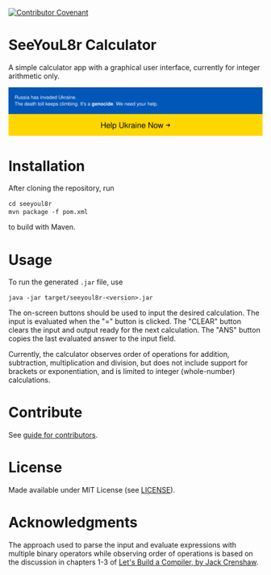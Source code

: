 [![Contributor Covenant](https://img.shields.io/badge/Contributor%20Covenant-2.1-4baaaa.svg)](CODE_OF_CONDUCT.md)

# SeeYouL8r Calculator

A simple calculator app with a graphical user interface, currently for integer arithmetic only.

[![Stand With Ukraine](https://raw.githubusercontent.com/vshymanskyy/StandWithUkraine/main/banner2-direct.svg)](https://stand-with-ukraine.pp.ua)

# Installation

After cloning the repository, run
```
cd seeyoul8r
mvn package -f pom.xml
```
to build with Maven.

# Usage

To run the generated `.jar` file, use
```
java -jar target/seeyoul8r-<version>.jar
```
The on-screen buttons should be used to input the desired calculation. The input is evaluated when the "=" button is clicked. The "CLEAR" button clears the input and output ready for the next calculation. The "ANS" button copies the last evaluated answer to the input field.

Currently, the calculator observes order of operations for addition, subtraction, multiplication and division, but does not include support for brackets or exponentiation, and is limited to integer (whole-number) calculations.


# Contribute

See [guide for contributors](CONTRIBUTING).

# License

Made available under MIT License (see [LICENSE](LICENSE)).

# Acknowledgments

The approach used to parse the input and evaluate expressions with multiple binary operators while observing order of operations is based on the discussion in chapters 1-3 of [Let's Build a Compiler, by Jack Crenshaw](https://compilers.iecc.com/crenshaw/).
